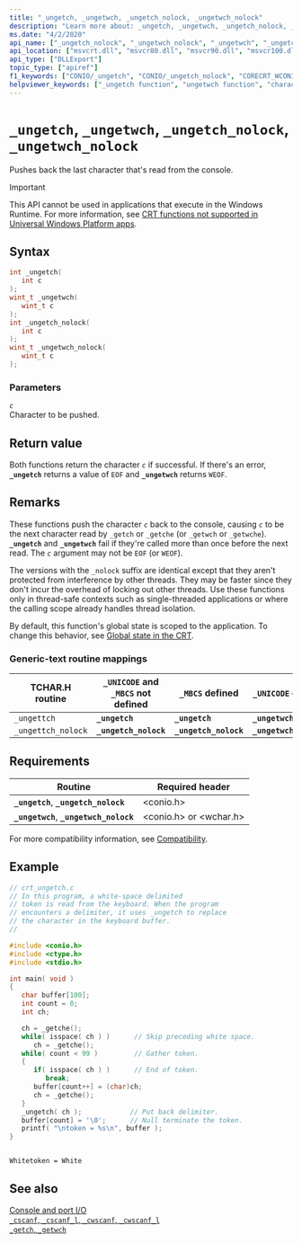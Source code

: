 ```yaml
---
title: "_ungetch, _ungetwch, _ungetch_nolock, _ungetwch_nolock"
description: "Learn more about: _ungetch, _ungetwch, _ungetch_nolock, _ungetwch_nolock"
ms.date: "4/2/2020"
api_name: ["_ungetch_nolock", "_ungetwch_nolock", "_ungetwch", "_ungetch", "_o__ungetch", "_o__ungetch_nolock", "_o__ungetwch", "_o__ungetwch_nolock"]
api_location: ["msvcrt.dll", "msvcr80.dll", "msvcr90.dll", "msvcr100.dll", "msvcr100_clr0400.dll", "msvcr110.dll", "msvcr110_clr0400.dll", "msvcr120.dll", "msvcr120_clr0400.dll", "ucrtbase.dll", "api-ms-win-crt-conio-l1-1-0.dll"]
api_type: ["DLLExport"]
topic_type: ["apiref"]
f1_keywords: ["CONIO/_ungetch", "CONIO/_ungetch_nolock", "CORECRT_WCONIO/_ungetwch", "CORECRT_WCONIO/_ungetwch_nolock", "TCHAR/_ungettch", "TCHAR/_ungettch_nolock", "_ungetch", "_ungetch_nolock", "_ungetwch", "_ungetwch_nolock", "_ungettch", "_ungettch_nolock"]
helpviewer_keywords: ["_ungetch function", "ungetwch function", "characters, pushing back to console", "_ungettch_nolock function", "ungettch function", "_ungettch function", "ungetch_nolock function", "ungettch_nolock function", "_ungetwch_nolock function", "_ungetch_nolock function", "ungetwch_nolock function", "_ungetwch function"]
---
```

# `_ungetch`, `_ungetwch`, `_ungetch_nolock`, `_ungetwch_nolock`

Pushes back the last character that's read from the console.

> [!IMPORTANT]
> This API cannot be used in applications that execute in the Windows Runtime. For more information, see [CRT functions not supported in Universal Windows Platform apps](../../cppcx/crt-functions-not-supported-in-universal-windows-platform-apps.md).

## Syntax

```C
int _ungetch(
   int c
);
wint_t _ungetwch(
   wint_t c
);
int _ungetch_nolock(
   int c
);
wint_t _ungetwch_nolock(
   wint_t c
);
```

### Parameters

*`c`*\
Character to be pushed.

## Return value

Both functions return the character *`c`* if successful. If there's an error, **`_ungetch`** returns a value of `EOF` and **`_ungetwch`** returns `WEOF`.

## Remarks

These functions push the character *`c`* back to the console, causing *`c`* to be the next character read by `_getch` or `_getche` (or `_getwch` or `_getwche`). **`_ungetch`** and **`_ungetwch`** fail if they're called more than once before the next read. The *`c`* argument may not be `EOF` (or `WEOF`).

The versions with the `_nolock` suffix are identical except that they aren't protected from interference by other threads. They may be faster since they don't incur the overhead of locking out other threads. Use these functions only in thread-safe contexts such as single-threaded applications or where the calling scope already handles thread isolation.

By default, this function's global state is scoped to the application. To change this behavior, see [Global state in the CRT](../global-state.md).

### Generic-text routine mappings

| TCHAR.H routine | `_UNICODE` and `_MBCS` not defined | `_MBCS` defined | `_UNICODE` defined |
|---|---|---|---|
| `_ungettch` | **`_ungetch`** | **`_ungetch`** | **`_ungetwch`** |
| `_ungettch_nolock` | **`_ungetch_nolock`** | **`_ungetch_nolock`** | **`_ungetwch_nolock`** |

## Requirements

| Routine | Required header |
|---|---|
| **`_ungetch`**, **`_ungetch_nolock`** | \<conio.h> |
| **`_ungetwch`**, **`_ungetwch_nolock`** | \<conio.h> or \<wchar.h> |

For more compatibility information, see [Compatibility](../compatibility.md).

## Example

```C
// crt_ungetch.c
// In this program, a white-space delimited
// token is read from the keyboard. When the program
// encounters a delimiter, it uses _ungetch to replace
// the character in the keyboard buffer.
//

#include <conio.h>
#include <ctype.h>
#include <stdio.h>

int main( void )
{
   char buffer[100];
   int count = 0;
   int ch;

   ch = _getche();
   while( isspace( ch ) )      // Skip preceding white space.
      ch = _getche();
   while( count < 99 )         // Gather token.
   {
      if( isspace( ch ) )      // End of token.
         break;
      buffer[count++] = (char)ch;
      ch = _getche();
   }
   _ungetch( ch );            // Put back delimiter.
   buffer[count] = '\0';      // Null terminate the token.
   printf( "\ntoken = %s\n", buffer );
}
```

```Output

Whitetoken = White
```

## See also

[Console and port I/O](../console-and-port-i-o.md)\
[`_cscanf`, `_cscanf_l`, `_cwscanf`, `_cwscanf_l`](cscanf-cscanf-l-cwscanf-cwscanf-l.md)\
[`_getch`, `_getwch`](getch-getwch.md)
